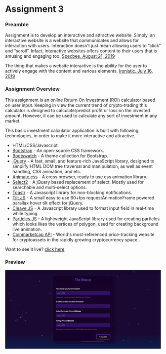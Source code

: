# Assignment 3

### Preamble

Assignment is to develop an interactive and attractive website. Simply, an interactive website is a website that communicates and allows for interaction with users. Interaction doesn't just mean allowing users to “click” and “scroll”. Infact, interactive websites offers content to their users that is amusing and engaging too. [Specbee, August 21, 2019](https://www.specbee.com/blogs/how-make-interactive-websites-and-why-you-need-one "Specbee, August 21, 2019")

The thing that makes a website interactive is the ability for the user to actively engage with the content and various elements. [Ironistic, July 16, 2019](https://www.ironistic.com/insights/interactive-website-design-benefits/ "Ironistic, July 16, 2019")

### Assignment Overview

This assignment is an online Return On Investment (ROI) calculator based on user input. Keeping in view the current trend of crypto-trading this calculator is designed to calculate/predict profit or loss on the invested amount. However, it can be used to calculate any sort of investment in any market.

This basic investment calculator application is built with following technologies, in order to make it more interactive and attractive.

- HTML/CSS/Javascript
- [Bootstrap](https://getbootstrap.com/ "Bootstrap") - An open-source CSS framework.
- [Bootswatch](https://bootswatch.com/ "Bootswatch") - A theme collection for Bootstrap.
- [jQuery](https://jquery.com/ "jQuery") - A fast, small, and feature-rich JavaScript library, designed to simplify HTML DOM tree traversal and manipulation, as well as event handling, CSS animation, and etc.
- [Animate.css](https://animate.style/ "Animate.css") - A cross browser, ready to use css animation library.
- [Select2](https://select2.org/ "Select2") - A jQuery based replacement of select. Mostly used for searchable and multi-select options.
- [Toastr](https://codeseven.github.io/toastr/ "Toastr") - A Javascript library for non-blocking notifications.
- [Tilt JS](https://gijsroge.github.io/tilt.js/ "Tilt JS") - A small easy to use 60+fps requestAnimationFrame powered parallax hover tilt effect for jQuery.
- [Cleave JS](https://nosir.github.io/cleave.js/ "Cleave") - A Javascript library used to format input field in real-time while typing.
- [Particles JS](https://vincentgarreau.com/particles.js/ "Particles JS") - A lightweight JavaScript library used for creating particles which looks likes the vertices of polygon, used for creating background live animation.
- [Coinmarketcap API](https://coinmarketcap.com/ "Coinmarketcap API") - World's most-referenced price-tracking website for cryptoassets in the rapidly growing cryptocurrency space..

Want to see it live? [click here](https://theabacus.netlify.app/ "click here")

### Preview

[![Webpage Preview](./asset/imgs/site-preview.png "Webpage Preview")](https://theabacus.netlify.app/ "Webpage Preview")

